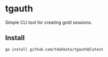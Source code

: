 # tgauth

Simple CLI tool for creating gotd sessions.

## Install

```
go install github.com/tdakkota/tgauth@latest
```

